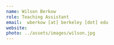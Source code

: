```yaml
---
name: Wilson Berkow
role: Teaching Assistant
email: 	wberkow [at] berkeley [dot] edu
website:
photo: ../assets/images/wilson.jpg
---
```

